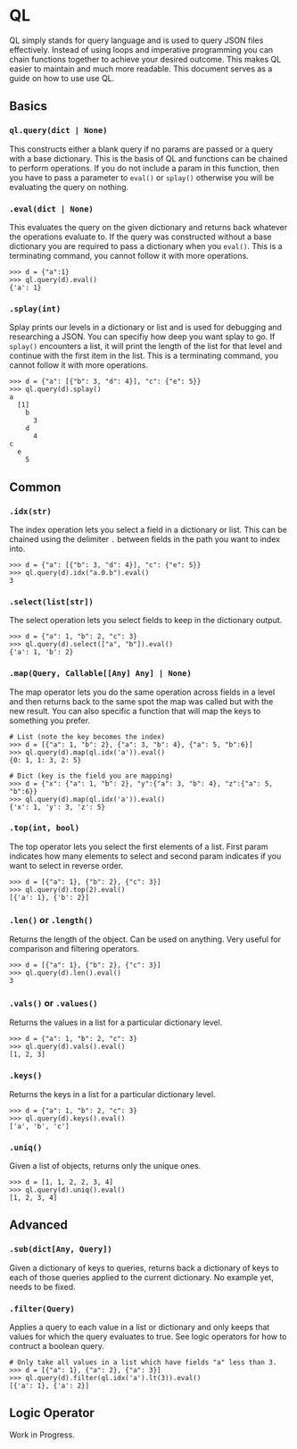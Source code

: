 # QL
QL simply stands for query language and is used to query JSON files effectively. Instead of using loops and imperative programming you can chain functions together to achieve your desired outcome. This makes QL easier to maintain and much more readable. This document serves as a guide on how to use use QL.

## Basics
### `ql.query(dict | None)`
This constructs either a blank query if no params are passed or a query with a base dictionary. This is the basis of QL and functions can be chained to perform operations. If you do not include a param in this function, then you have to pass a parameter to `eval()` or `splay()` otherwise you will be evaluating the query on nothing.

### `.eval(dict | None)`
This evaluates the query on the given dictionary and returns back whatever the operations evaluate to. If the query was constructed without a base dictionary you are required to pass a dictionary when you `eval()`. This is a terminating command, you cannot follow it with more operations.
```
>>> d = {"a":1}
>>> ql.query(d).eval()
{'a': 1}
```
### `.splay(int)`
Splay prints our levels in a dictionary or list and is used for debugging and researching a JSON. You can specifiy how deep you want splay to go. If `splay()` encounters a list, it will print the length of the list for that level and continue with the first item in the list. This is a terminating command, you cannot follow it with more operations.
```
>>> d = {"a": [{"b": 3, "d": 4}], "c": {"e": 5}}
>>> ql.query(d).splay()
a
  [1]
    b
      3
    d
      4
c
  e
    5
```

## Common
### `.idx(str)`
The index operation lets you select a field in a dictionary or list. This can be chained using the delimiter `.` between fields in the path you want to index into.
```
>>> d = {"a": [{"b": 3, "d": 4}], "c": {"e": 5}}
>>> ql.query(d).idx("a.0.b").eval()
3
```

### `.select(list[str])`
The select operation lets you select fields to keep in the dictionary output.
```
>>> d = {"a": 1, "b": 2, "c": 3}
>>> ql.query(d).select(["a", "b"]).eval()
{'a': 1, 'b': 2}
```

### `.map(Query, Callable[[Any] Any] | None)`
The map operator lets you do the same operation across fields in a level and then returns back to the same spot the map was called but with the new result. You can also specific a function that will map the keys to something you prefer.
```
# List (note the key becomes the index)
>>> d = [{"a": 1, "b": 2}, {"a": 3, "b": 4}, {"a": 5, "b":6}]
>>> ql.query(d).map(ql.idx('a')).eval()
{0: 1, 1: 3, 2: 5}

# Dict (key is the field you are mapping)
>>> d = {"x": {"a": 1, "b": 2}, "y":{"a": 3, "b": 4}, "z":{"a": 5, "b":6}}
>>> ql.query(d).map(ql.idx('a')).eval()
{'x': 1, 'y': 3, 'z': 5}
```

### `.top(int, bool)`
The top operator lets you select the first elements of a list. First param indicates how many elements to select and second param indicates if you want to select in reverse order.
```
>>> d = [{"a": 1}, {"b": 2}, {"c": 3}]
>>> ql.query(d).top(2).eval()
[{'a': 1}, {'b': 2}]
```

### `.len()` or `.length()`
Returns the length of the object. Can be used on anything. Very useful for comparison and filtering operators.
```
>>> d = [{"a": 1}, {"b": 2}, {"c": 3}]
>>> ql.query(d).len().eval()
3
```

### `.vals()` or `.values()`
Returns the values in a list for a particular dictionary level.
```
>>> d = {"a": 1, "b": 2, "c": 3}
>>> ql.query(d).vals().eval()
[1, 2, 3]
```

### `.keys()`
Returns the keys in a list for a particular dictionary level.
```
>>> d = {"a": 1, "b": 2, "c": 3}
>>> ql.query(d).keys().eval()
['a', 'b', 'c']
```

### `.uniq()`
Given a list of objects, returns only the unique ones.
```
>>> d = [1, 1, 2, 2, 3, 4]
>>> ql.query(d).uniq().eval()
[1, 2, 3, 4]
```

## Advanced
### `.sub(dict[Any, Query])`
Given a dictionary of keys to queries, returns back a dictionary of keys to each of those queries applied to the current dictionary. No example yet, needs to be fixed.

### `.filter(Query)`
Applies a query to each value in a list or dictionary and only keeps that values for which the query evaluates to true. See logic operators for how to contruct a boolean query.
```
# Only take all values in a list which have fields "a" less than 3.
>>> d = [{"a": 1}, {"a": 2}, {"a": 3}]
>>> ql.query(d).filter(ql.idx('a').lt(3)).eval()
[{'a': 1}, {'a': 2}]
```

## Logic Operator
Work in Progress.